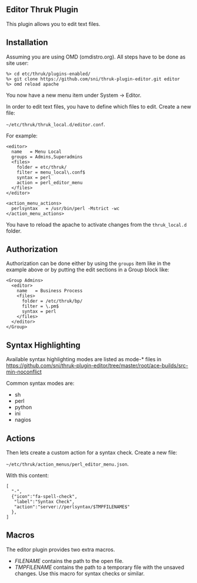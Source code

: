 ## Editor Thruk Plugin

This plugin allows you to edit text files.

## Installation

Assuming you are using OMD (omdistro.org).
All steps have to be done as site user:

    %> cd etc/thruk/plugins-enabled/
    %> git clone https://github.com/sni/thruk-plugin-editor.git editor
    %> omd reload apache

You now have a new menu item under System -> Editor.

In order to edit text files, you have to define which files to edit. Create a
new file:

`~/etc/thruk/thruk_local.d/editor.conf`.

For example:

    <editor>
      name   = Menu Local
      groups = Admins,Superadmins
      <files>
        folder = etc/thruk/
        filter = menu_local\.conf$
        syntax = perl
        action = perl_editor_menu
      </files>
    </editor>

    <action_menu_actions>
      perlsyntax   = /usr/bin/perl -Mstrict -wc
    </action_menu_actions>

You have to reload the apache to activate changes
from the `thruk_local.d` folder.


## Authorization

Authorization can be done either by using the `groups` item like in the example
above or by putting the edit sections in a Group block like:

    <Group Admins>
      <editor>
        name   = Business Process
        <files>
          folder = /etc/thruk/bp/
          filter = \.pm$
          syntax = perl
        </files>
      </editor>
    </Group>


## Syntax Highlighting

Available syntax highlighting modes are listed as mode-* files in
https://github.com/sni/thruk-plugin-editor/tree/master/root/ace-builds/src-min-noconflict

Common syntax modes are:

  - sh
  - perl
  - python
  - ini
  - nagios


## Actions

Then lets create a custom action for a syntax check. Create a new file:

`~/etc/thruk/action_menus/perl_editor_menu.json`.

With this content:

    [
      "-",
      {"icon":"fa-spell-check",
       "label":"Syntax Check",
       "action":"server://perlsyntax/$TMPFILENAME$"
      },
    ]


## Macros

The editor plugin provides two extra macros.

  - $FILENAME$ contains the path to the open file.
  - $TMPFILENAME$ contains the path to a temporary file with the unsaved
    changes. Use this macro for syntax checks or similar.

